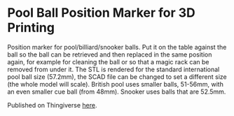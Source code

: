 # Pool Ball Position Marker for 3D Printing

Position marker for pool/billiard/snooker balls. Put it on the table against the ball so the ball can be retrieved and then replaced in the same position again, for example for cleaning the ball or so that a magic rack can be removed from under it. The STL is rendered for the standard international pool ball size (57.2mm), the SCAD file can be changed to set a different size (the whole model will scale). British pool uses smaller balls, 51-56mm, with an even smaller cue ball (from 48mm). Snooker uses balls that are 52.5mm.

Published on Thingiverse [here](https://www.thingiverse.com/thing:2735678).

